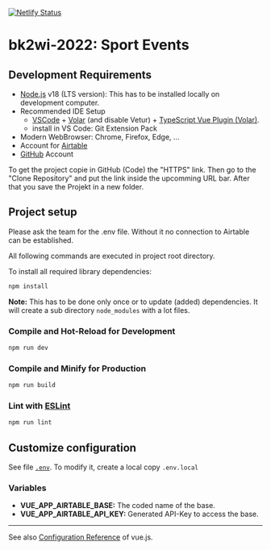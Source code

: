 [![Netlify Status](https://api.netlify.com/api/v1/badges/7f5e8145-0bae-430e-9834-89ba7bab6025/deploy-status)](https://app.netlify.com/sites/regiosports/deploys)

# bk2wi-2022: Sport Events


## Development Requirements

* [Node.js](https://nodejs.org/en/) v18 (LTS version): This has to be installed locally on development computer.
* Recommended IDE Setup
  * [VSCode](https://code.visualstudio.com/) + [Volar](https://marketplace.visualstudio.com/items?itemName=Vue.volar) (and disable Vetur) + [TypeScript Vue Plugin (Volar)](https://marketplace.visualstudio.com/items?itemName=Vue.vscode-typescript-vue-plugin).
  * install in VS Code: Git Extension Pack
* Modern WebBrowser: Chrome, Firefox, Edge, ...
* Account for [Airtable](https://www.airtable.com)
* [GitHub](https://github.com) Account

To get the project copie in GitHub (Code) the "HTTPS" link.
Then go to the "Clone Repository" and put the link inside the upcomming URL bar.
After that you save the Projekt in a new folder.

## Project setup

Please ask the team for the .env file. Without it no connection to Airtable can be established.



All following commands are executed in project root directory.

To install all required library dependencies:

```sh
npm install
```

**Note:** This has to be done only once or to update (added) dependencies. It will create a sub directory `node_modules` with a lot files.

### Compile and Hot-Reload for Development

```sh
npm run dev
```

### Compile and Minify for Production

```sh
npm run build
```

### Lint with [ESLint](https://eslint.org/)

```sh
npm run lint
```

## Customize configuration

See file [`.env`](.env). To modify it, create a local copy `.env.local`

### Variables

* **VUE_APP_AIRTABLE_BASE:** The coded name of the base.
* **VUE_APP_AIRTABLE_API_KEY:** Generated API-Key to access the base.

---

See also [Configuration Reference](https://cli.vuejs.org/config/) of vue.js.
